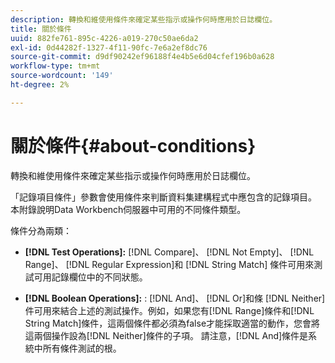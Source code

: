 ```yaml
---
description: 轉換和維使用條件來確定某些指示或操作何時應用於日誌欄位。
title: 關於條件
uuid: 882fe761-895c-4226-a019-270c50ae6da2
exl-id: 0d44282f-1327-4f11-90fc-7e6a2ef8dc76
source-git-commit: d9df90242ef96188f4e4b5e6d04cfef196b0a628
workflow-type: tm+mt
source-wordcount: '149'
ht-degree: 2%

---
```


# 關於條件{#about-conditions}

轉換和維使用條件來確定某些指示或操作何時應用於日誌欄位。

「記錄項目條件」參數會使用條件來判斷資料集建構程式中應包含的記錄項目。 本附錄說明Data Workbench伺服器中可用的不同條件類型。

條件分為兩類：

* **[!DNL Test Operations]:** [!DNL Compare]、  [!DNL Not Empty]、  [!DNL Range]、  [!DNL Regular Expression]和 [!DNL String Match] 條件可用來測試可用記錄欄位中的不同狀態。

* **[!DNL Boolean Operations]:** : [!DNL And]、 [!DNL Or]和條 [!DNL Neither] 件可用來結合上述的測試操作。例如，如果您有[!DNL Range]條件和[!DNL String Match]條件，這兩個條件都必須為false才能採取適當的動作，您會將這兩個操作設為[!DNL Neither]條件的子項。 請注意，[!DNL And]條件是系統中所有條件測試的根。
